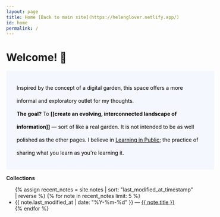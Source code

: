 ```yaml
---
layout: page
title: Home [Back to main site](https://helenglover.netlify.app/)
id: home
permalink: /
---
```


# Welcome! 🌱

<p style="padding: 2em 2em; background: #f5f7ff; border-radius: 4px; color: #000; width: 100%; line-height: 2.5;">
  Inspired by the concept of a digital garden, this space offers a more informal and exploratory outlet for my thoughts.
<br>
  <b>The goal?</b> To <span style="font-weight: bold;">[[create an evolving, interconnected landscape of information]]</span> — sort of like a real garden. It is not intended to be as well polished as the other pages.
  I believe in <a href="https://www.swyx.io/learn-in-public" style="color: #000;">Learning in Public</a>; the practice of sharing what you learn as you're learning it.
</p>



<strong>Collections</strong>

<ul>
  {% assign recent_notes = site.notes | sort: "last_modified_at_timestamp" | reverse %}
  {% for note in recent_notes limit: 5 %}
    <li>
      {{ note.last_modified_at | date: "%Y-%m-%d" }} — <a class="internal-link" href="{{ site.baseurl }}{{ note.url }}">{{ note.title }}</a>
    </li>
  {% endfor %}
</ul>

<!-- <style>
  .wrapper {
    max-width: 46em;
  }
</style> -->
